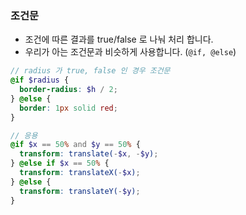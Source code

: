 ### 조건문

* 조건에 따른 결과를 true/false 로 나눠 처리 합니다.
* 우리가 아는 조건문과 비슷하게 사용합니다. (`@if, @else`)

```scss
// radius 가 true, false 인 경우 조건문
@if $radius {
  border-radius: $h / 2;
} @else {
  border: 1px solid red;
}

// 응용
@if $x == 50% and $y == 50% {
  transform: translate(-$x, -$y);
} @else if $x == 50% {
  transform: translateX(-$x);
} @else {
  transform: translateY(-$y);
}
```